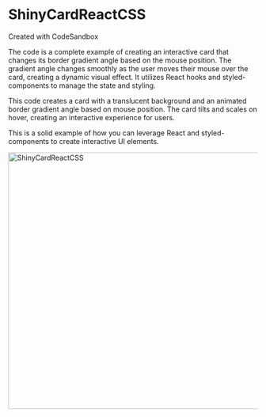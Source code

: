 # ShinyCardReactCSS
Created with CodeSandbox

The code is a complete example of creating an interactive card that changes its border gradient angle based on the mouse position. The gradient angle changes smoothly as the user moves their mouse over the card, creating a dynamic visual effect. It utilizes React hooks and styled-components to manage the state and styling.

This code creates a card with a translucent background and an animated border gradient angle based on mouse position. The card tilts and scales on hover, creating an interactive experience for users.

This is a solid example of how you can leverage React and styled-components to create interactive UI elements. 

<img width="519" alt="ShinyCardReactCSS" src="https://user-images.githubusercontent.com/950311/229643170-f6ba27c4-0d00-4704-89c4-ce1114535d98.png">

